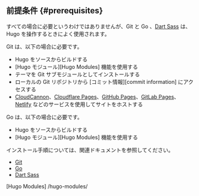 ## 前提条件 {#prerequisites}

すべての場合に必要というわけではありませんが、Git と Go 、[Dart Sass][dart sass] は、Hugo を操作するときによく使用されます。

Git は、以下の場合に必要です。

- Hugo をソースからビルドする
- [Hugo モジュール][Hugo Modules] 機能を使用する
- テーマを Git サブモジュールとしてインストールする
- ローカルの Git リポジトリから [コミット情報][commit information] にアクセスする
- [CloudCannon]、[Cloudflare Pages]、[GitHub Pages]、[GitLab Pages]、[Netlify] などのサービスを使用してサイトをホストする

Go は、以下の場合に必要です。

- Hugo をソースからビルドする
- [Hugo モジュール][Hugo Modules] 機能を使用する

インストール手順については、関連ドキュメントを参照してください。

- [Git][git install]
- [Go][go install]
- [Dart Sass][dart sass install]

[cloudcannon]: https://cloudcannon.com/
[cloudflare pages]: https://pages.cloudflare.com/
[dart sass install]: /hugo-pipes/transpile-sass-to-css/#dart-sass
[dart sass]: https://sass-lang.com/dart-sass
[git install]: https://git-scm.com/book/en/v2/Getting-Started-Installing-Git
[git]: https://git-scm.com/
[github pages]: https://pages.github.com/
[gitlab pages]: https://docs.gitlab.com/ee/user/project/pages/
[go install]: https://go.dev/doc/install
[go]: https://go.dev/
[netlify]: https://www.netlify.com/
[Hugo Modules] /hugo-modules/